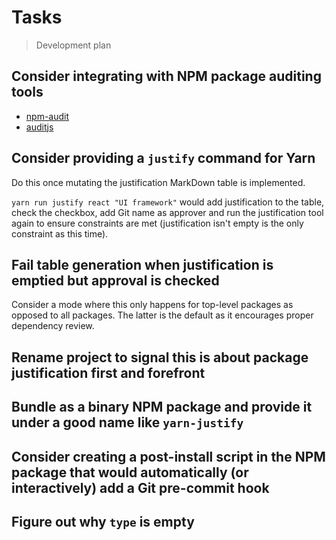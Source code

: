 # Tasks

> Development plan

## Consider integrating with NPM package auditing tools

- [npm-audit](https://www.npmjs.com/package/npm-audit)
- [auditjs](https://www.npmjs.com/package/auditjs)

## Consider providing a `justify` command for Yarn

Do this once mutating the justification MarkDown table is implemented.

`yarn run justify react "UI framework"` would add justification to the table, check the checkbox,
add Git name as approver and run the justification tool again to ensure constraints are met
(justification isn't empty is the only constraint as this time).

## Fail table generation when justification is emptied but approval is checked

Consider a mode where this only happens for top-level packages as opposed to all packages.
The latter is the default as it encourages proper dependency review.

## Rename project to signal this is about package justification first and forefront

## Bundle as a binary NPM package and provide it under a good name like `yarn-justify`

## Consider creating a post-install script in the NPM package that would automatically (or interactively) add a Git pre-commit hook

## Figure out why `type` is empty
